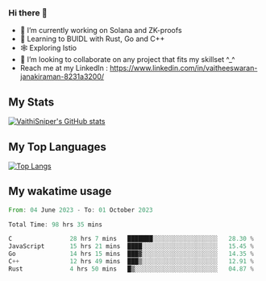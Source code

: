 ### Hi there 👋

- 🔭 I’m currently working on Solana and ZK-proofs
- 📖 Learning to BUIDL with Rust, Go and C++
- 🕸️ Exploring Istio
- 👯 I’m looking to collaborate on any project that fits my skillset ^_^
- Reach me at my LinkedIn : https://www.linkedin.com/in/vaitheeswaran-janakiraman-8231a3200/

## My Stats
[![VaithiSniper's GitHub stats](https://github-readme-stats.vercel.app/api?username=VaithiSniper&hide=stars&theme=radical)](https://github.com/anuraghazra/github-readme-stats)

## My Top Languages

[![Top Langs](https://github-readme-stats.vercel.app/api/top-langs/?username=VaithiSniper&layout=compact)](https://github.com/anuraghazra/github-readme-stats)

## My wakatime usage

<!--START_SECTION:waka-->

```rust
From: 04 June 2023 - To: 01 October 2023

Total Time: 98 hrs 35 mins

C                28 hrs 7 mins   ███████░░░░░░░░░░░░░░░░░░   28.30 %
JavaScript       15 hrs 21 mins  ████░░░░░░░░░░░░░░░░░░░░░   15.45 %
Go               14 hrs 15 mins  ███▓░░░░░░░░░░░░░░░░░░░░░   14.35 %
C++              12 hrs 49 mins  ███▒░░░░░░░░░░░░░░░░░░░░░   12.91 %
Rust             4 hrs 50 mins   █▒░░░░░░░░░░░░░░░░░░░░░░░   04.87 %
```

<!--END_SECTION:waka-->
